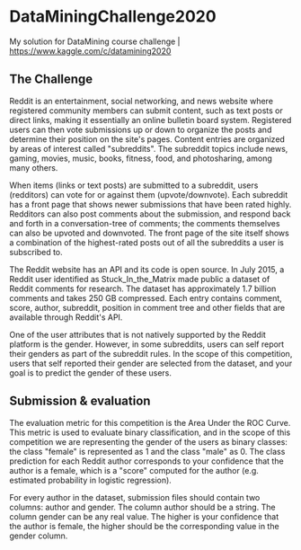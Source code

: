 # DataMiningChallenge2020
My solution for DataMining course challenge | https://www.kaggle.com/c/datamining2020

## The Challenge
Reddit is an entertainment, social networking, and news website where registered community members can submit content, such as text posts or direct links, making it essentially an online bulletin board system. Registered users can then vote submissions up or down to organize the posts and determine their position on the site's pages. Content entries are organized by areas of interest called "subreddits". The subreddit topics include news, gaming, movies, music, books, fitness, food, and photosharing, among many others.

When items (links or text posts) are submitted to a subreddit, users (redditors) can vote for or against them (upvote/downvote). Each subreddit has a front page that shows newer submissions that have been rated highly. Redditors can also post comments about the submission, and respond back and forth in a conversation-tree of comments; the comments themselves can also be upvoted and downvoted. The front page of the site itself shows a combination of the highest-rated posts out of all the subreddits a user is subscribed to.

The Reddit website has an API and its code is open source. In July 2015, a Reddit user identified as Stuck_In_the_Matrix made public a dataset of Reddit comments for research. The dataset has approximately 1.7 billion comments and takes 250 GB compressed. Each entry contains comment, score, author, subreddit, position in comment tree and other fields that are available through Reddit's API.

One of the user attributes that is not natively supported by the Reddit platform is the gender. However, in some subreddits, users can self report their genders as part of the subreddit rules. In the scope of this competition, users that self reported their gender are selected from the dataset, and your goal is to predict the gender of these users.

## Submission & evaluation
The evaluation metric for this competition is the Area Under the ROC Curve. This metric is used to evaluate binary classification, and in the scope of this competition we are representing the gender of the users as binary classes: the class "female" is represented as 1 and the class "male" as 0. The class prediction for each Reddit author corresponds to your confidence that the author is a female, which is a "score" computed for the author (e.g. estimated probability in logistic regression).

For every author in the dataset, submission files should contain two columns: author and gender. The column author should be a string. The column gender can be any real value. The higher is your confidence that the author is female, the higher should be the corresponding value in the gender column.
